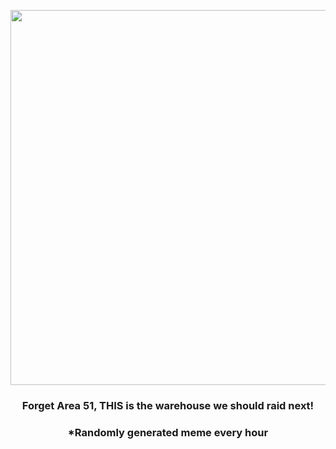 <p align="center">
        <img src="https://i.redd.it/mmzogo0kvma91.gif" width="600" height="600">
        </p>
        <h3 align="center">Forget Area 51, THIS is the warehouse we should raid next!</h3>
        <h3 align="center">*Randomly generated meme every hour</h3>
    